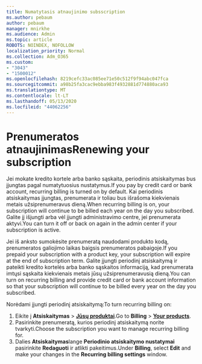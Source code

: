 ```yaml
---
title: Numatytasis atnaujinimo subsscription
ms.author: pebaum
author: pebaum
manager: mnirkhe
ms.audience: Admin
ms.topic: article
ROBOTS: NOINDEX, NOFOLLOW
localization_priority: Normal
ms.collection: Adm_O365
ms.custom:
- "3043"
- "1500012"
ms.openlocfilehash: 8219cefc33ac085ee71e50c512f9f94abc047fca
ms.sourcegitcommit: a98b25fa3cac9ebba983f4932881d774880aca93
ms.translationtype: MT
ms.contentlocale: lt-LT
ms.lasthandoff: 05/13/2020
ms.locfileid: "44062256"
---
```

# <a name="renewing-your-subscription"></a><span data-ttu-id="ebbfc-102">Prenumeratos atnaujinimas</span><span class="sxs-lookup"><span data-stu-id="ebbfc-102">Renewing your subscription</span></span>

<span data-ttu-id="ebbfc-103">Jei mokate kredito kortele arba banko sąskaita, periodinis atsiskaitymas bus įjungtas pagal numatytuosius nustatymus.</span><span class="sxs-lookup"><span data-stu-id="ebbfc-103">If you pay by credit card or bank account, recurring billing is turned on by default.</span></span> <span data-ttu-id="ebbfc-104">Kai periodinis atsiskaitymas įjungtas, prenumerata ir toliau bus išrašoma kiekvienais metais užsiprenumeravus dieną.</span><span class="sxs-lookup"><span data-stu-id="ebbfc-104">When recurring billing is on, your subscription will continue to be billed each year on the day you subscribed.</span></span> <span data-ttu-id="ebbfc-105">Galite jį išjungti arba vėl įjungti administravimo centre, jei prenumerata aktyvi.</span><span class="sxs-lookup"><span data-stu-id="ebbfc-105">You can turn it off or back on again in the admin center if your subscription is active.</span></span>

<span data-ttu-id="ebbfc-106">Jei iš anksto sumokėsite prenumeratą naudodami produkto kodą, prenumeratos galiojimo laikas baigsis prenumeratos pabaigoje.</span><span class="sxs-lookup"><span data-stu-id="ebbfc-106">If you prepaid your subscription with a product key, your subscription will expire at the end of subscription term.</span></span> <span data-ttu-id="ebbfc-107">Galite įjungti periodinį atsiskaitymą ir pateikti kredito kortelės arba banko sąskaitos informaciją, kad prenumerata imtųsi sąskaita kiekvienais metais jūsų užsiprenumeravusią dieną.</span><span class="sxs-lookup"><span data-stu-id="ebbfc-107">You can turn on recurring billing and provide credit card or bank account information so that your subscription will continue to be billed every year on the day you subscribed.</span></span>

<span data-ttu-id="ebbfc-108">Norėdami įjungti periodinį atsiskaitymą:</span><span class="sxs-lookup"><span data-stu-id="ebbfc-108">To turn recurring billing on:</span></span> 

1. <span data-ttu-id="ebbfc-109">Eikite į **Atsiskaitymas**  >  **[Jūsų produktai](https://go.microsoft.com/fwlink/p/?linkid=842054)**.</span><span class="sxs-lookup"><span data-stu-id="ebbfc-109">Go to **Billing** > **[Your products](https://go.microsoft.com/fwlink/p/?linkid=842054)**.</span></span>
2. <span data-ttu-id="ebbfc-110">Pasirinkite prenumeratą, kurios periodinį atsiskaitymą norite tvarkyti.</span><span class="sxs-lookup"><span data-stu-id="ebbfc-110">Choose the subscription you want to manage recurring billing for.</span></span>
3. <span data-ttu-id="ebbfc-111">Dalies **Atsiskaitymas**lange **Periodinio atsiskaitymo nustatymai** pasirinkite **Redaguoti** ir atlikti pakeitimus.</span><span class="sxs-lookup"><span data-stu-id="ebbfc-111">Under **Billing**, select **Edit** and make your changes in the **Recurring billing settings** window.</span></span> 